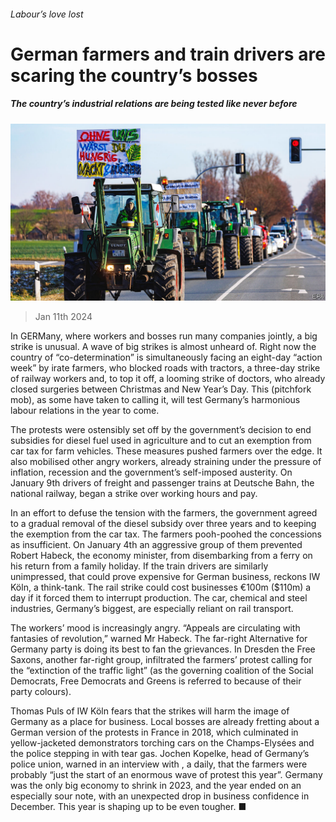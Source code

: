 ###### Labour’s love lost

# German farmers and train drivers are scaring the country’s bosses 

##### The country’s industrial relations are being tested like never before 

![image](images/20240113_WBP002.jpg) 

> Jan 11th 2024 

In GERMany, where workers and bosses run many companies jointly, a big strike is unusual. A wave of big strikes is almost unheard of. Right now the country of “co-determination” is simultaneously facing an eight-day “action week” by irate farmers, who blocked roads with tractors, a three-day strike of railway workers and, to top it off, a looming strike of doctors, who already closed surgeries between Christmas and New Year’s Day. This  (pitchfork mob), as some have taken to calling it, will test Germany’s harmonious labour relations in the year to come. 

The protests were ostensibly set off by the government’s decision to end subsidies for diesel fuel used in agriculture and to cut an exemption from car tax for farm vehicles. These measures pushed farmers over the edge. It also mobilised other angry workers, already straining under the pressure of inflation, recession and the government’s self-imposed austerity. On January 9th drivers of freight and passenger trains at Deutsche Bahn, the national railway, began a strike over working hours and pay. 

In an effort to defuse the tension with the farmers, the government agreed to a gradual removal of the diesel subsidy over three years and to keeping the exemption from the car tax. The farmers pooh-poohed the concessions as insufficient. On January 4th an aggressive group of them prevented Robert Habeck, the economy minister, from disembarking from a ferry on his return from a family holiday. If the train drivers are similarly unimpressed, that could prove expensive for German business, reckons IW Köln, a think-tank. The rail strike could cost businesses €100m ($110m) a day if it forced them to interrupt production. The car, chemical and steel industries, Germany’s biggest, are especially reliant on rail transport. 

The workers’ mood is increasingly angry. “Appeals are circulating with fantasies of revolution,” warned Mr Habeck. The far-right Alternative for Germany party is doing its best to fan the grievances. In Dresden the Free Saxons, another far-right group, infiltrated the farmers’ protest calling for the “extinction of the traffic light” (as the governing coalition of the Social Democrats, Free Democrats and Greens is referred to because of their party colours). 

Thomas Puls of IW Köln fears that the strikes will harm the image of Germany as a place for business. Local bosses are already fretting about a German version of the  protests in France in 2018, which culminated in yellow-jacketed demonstrators torching cars on the Champs-Elysées and the police stepping in with tear gas. Jochen Kopelke, head of Germany’s police union, warned in an interview with , a daily, that the farmers were probably “just the start of an enormous wave of protest this year”. Germany was the only big economy to shrink in 2023, and the year ended on an especially sour note, with an unexpected drop in business confidence in December. This year is shaping up to be even tougher. ■


